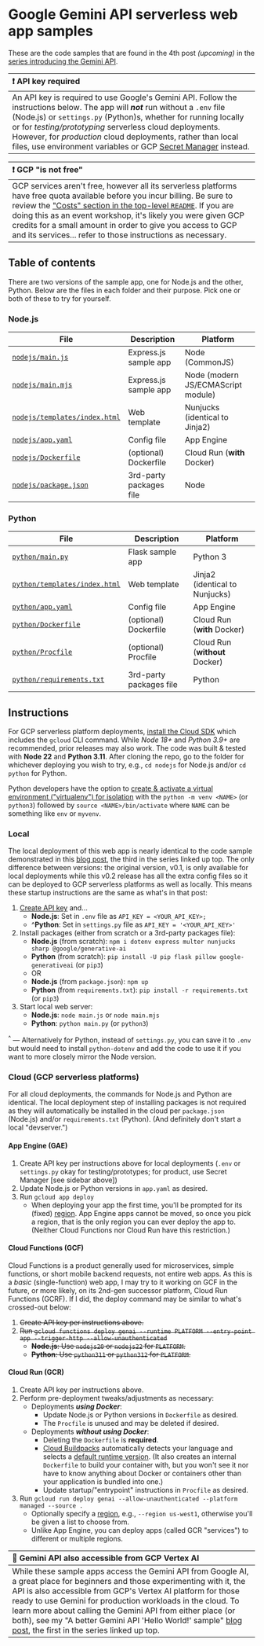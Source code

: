 # Google Gemini API serverless web app samples

These are the code samples that are found in the 4th post _(upcoming)_ in the [series introducing the Gemini API](https://dev.to/wescpy/series/27183).


| :exclamation: API key required |
|:---------------------------|
| An API key is required to use Google's Gemini API. Follow the instructions below. The app will ***not*** run without a `.env` file (Node.js) or `settings.py` (Python)s, whether for running locally or for _testing/prototyping_ serverless cloud deployments. However, for _production_ cloud deployments, rather than local files, use environment variables or GCP [Secret Manager](https://cloud.google.com/secret-manager) instead. |


| :exclamation: GCP "is not free" |
|:---------------------------|
| GCP services aren't free, however all its serverless platforms have free quota available before you incur billing. Be sure to review the ["Costs" section in the top-level `README`](https://github.com/wescpy/nebulous-serverless#cost). If you are doing this as an event workshop, it's likely you were given GCP credits for a small amount in order to give you access to GCP and its services... refer to those instructions as necessary. |


## Table of contents

There are two versions of the sample app, one for Node.js and the other, Python. Below are the files in each folder and their purpose. Pick one or both of these to try for yourself.


### Node.js

File | Description | Platform
--- | --- | ---
[`nodejs/main.js`](/multi/webgem/nodejs/main.js) | Express.js sample app | Node (CommonJS)
[`nodejs/main.mjs`](/multi/webgem/nodejs/main.mjs) | Express.js sample app | Node (modern JS/ECMAScript module)
[`nodejs/templates/index.html`](/multi/webgem/nodejs/templates/index.html) | Web template | Nunjucks (identical to Jinja2)
[`nodejs/app.yaml`](/multi/webgem/nodejs/app.yaml) | Config file | App Engine
[`nodejs/Dockerfile`](/multi/webgem/nodejs/Dockerfile) | (optional) Dockerfile | Cloud Run (**with** Docker)
[`nodejs/package.json`](/multi/webgem/nodejs/package.json) |  3rd-party packages file | Node


### Python

File | Description | Platform
--- | --- | ---
[`python/main.py`](/multi/webgem/python/main.py) | Flask sample app | Python 3
[`python/templates/index.html`](/multi/webgem/python/templates/index.html) | Web template | Jinja2 (identical to Nunjucks)
[`python/app.yaml`](/multi/webgem/python/app.yaml) | Config file | App Engine
[`python/Dockerfile`](/multi/webgem/python/Dockerfile) | (optional) Dockerfile | Cloud Run (**with** Docker)
[`python/Procfile`](/multi/webgem/python/Procfile) | (optional) Procfile | Cloud Run (**without** Docker)
[`python/requirements.txt`](/multi/webgem/python/requirements.txt) |  3rd-party packages file | Python


## Instructions

For GCP serverless platform deployments, [install the Cloud SDK](https://cloud.google.com/sdk/docs/install) which includes the `gcloud` CLI command. While _Node 18+_ and _Python 3.9+_ are recommended, prior releases may also work. The code was built & tested with **Node 22** and **Python 3.11**. After cloning the repo, go to the folder for whichever deploying you wish to try, e.g., `cd nodejs` for Node.js and/or `cd python` for Python.

Python developers have the option to [create & activate a virtual environment ("virtualenv") for isolation](https://packaging.python.org/en/latest/guides/installing-using-pip-and-virtual-environments/#create-and-use-virtual-environments) with the `python -m venv <NAME>` (or `python3`) followed by `source <NAME>/bin/activate` where `NAME` can be something like `env` or `myvenv`.


### Local

The local deployment of this web app is nearly identical to the code sample demonstrated in this [blog post](https://dev.to/wescpy/gemini-api-102a-putting-together-a-basic-genai-web-app-3e3), the third in the series linked up top. The only difference between versions: the original version, v0.1, is only available for local deployments while this v0.2 release has all the extra config files so it can be deployed to GCP serverless platforms as well as locally. This means these startup instructions are the same as what's in that post:

1. [Create API key](https://makersuite.google.com/app/apikey) and...
    - **Node.js**: Set in `.env` file as `API_KEY = <YOUR_API_KEY>;`
    - ^**Python**: Set in `settings.py` file as `API_KEY = '<YOUR_API_KEY>'`
1. Install packages (either from scratch or a 3rd-party packages file):
    - **Node.js** (from scratch): `npm i dotenv express multer nunjucks sharp @google/generative-ai`
    - **Python** (from scratch): `pip install -U pip flask pillow google-generativeai` (or `pip3`)
    - OR
    - **Node.js** (from `package.json`): `npm up`
    - **Python** (from `requirements.txt`): `pip install -r requirements.txt` (or `pip3`)
1. Start local web server:
    - **Node.js**: `node main.js` or `node main.mjs`
    - **Python**: `python main.py` (or `python3`)

<sup>^</sup> — Alternatively for Python, instead of `settings.py`, you can save it to `.env` but would need to install `python-dotenv` and add the code to use it if you want to more closely mirror the Node version.


### Cloud (GCP serverless platforms)

For all cloud deployments, the commands for Node.js and Python are identical. The local deployment step of installing packages is not required as they will automatically be installed in the cloud per `package.json` (Node.js) and/or `requirements.txt` (Python). (And definitely don't start a local "devserver.")


#### App Engine (GAE)

1. Create API key per instructions above for local deployments (`.env` or `settings.py` okay for testing/prototypes; for product, use Secret Manager [see sidebar above])
1. Update Node.js or Python versions in `app.yaml` as desired.
1. Run `gcloud app deploy`
    - When deploying your app the first time, you'll be prompted for its (fixed) [region](https://cloud.google.com/appengine/docs/standard/locations). App Engine apps cannot be moved, so once you pick a region, that is the only region you can ever deploy the app to. (Neither Cloud Functions nor Cloud Run have this restriction.)


#### Cloud Functions (GCF)

Cloud Functions is a product generally used for microservices, simple functions, or short mobile backend requests, not entire web apps. As this is a _basic_ (single-function) web app, I may try to it working on GCF in the future, or more likely, on its 2nd-gen successor platform, Cloud Run Functions (GCRF). If I did, the deploy command may be similar to what's crossed-out below:

1. ~~Create API key per instructions above.~~
1. ~~Run `gcloud functions deploy genai --runtime PLATFORM --entry-point app --trigger-http --allow-unauthenticated`~~
    - ~~**Node.js**: Use  `nodejs20` or `nodejs22` for `PLATFORM`.~~
    - ~~**Python**: Use  `python311` or `python312` for `PLATFORM`.~~


#### Cloud Run (GCR)

1. Create API key per instructions above.
1. Perform pre-deployment tweaks/adjustments as necessary:
    - Deployments ***using Docker***:
        - Update Node.js or Python versions in `Dockerfile` as desired.
        - The `Procfile` is unused and may be deleted if desired.
    - Deployments ***without using Docker***:
        - Deleting the `Dockerfile` is **required**.
        - [Cloud Buildpacks](https://github.com/GoogleCloudPlatform/buildpacks) automatically detects your language and selects a [default runtime version](https://cloud.google.com/docs/buildpacks/builders). (It also creates an internal `Dockerfile` to build your container with, but you won't see it nor have to know anything about Docker or containers other than your application is bundled into one.)
        - Update startup/"entrypoint" instructions in `Procfile` as desired.
1. Run `gcloud run deploy genai --allow-unauthenticated --platform managed --source .`
    - Optionally specify a [region](https://cloud.google.com/run/docs/locations), e.g., `--region us-west1`, otherwise you'll be given a list to choose from.
    - Unlike App Engine, you can deploy apps (called GCR "services") to different or multiple regions.


| :memo: Gemini API also accessible from GCP Vertex AI |
|:---------------------------|
| While these sample apps access the Gemini API from Google AI, a great place for beginners and those experimenting with it, the API is also accessible from GCP's Vertex AI platform for those ready to use Gemini for production workloads in the cloud. To learn more about calling the Gemini API from either place (or both), see my "A better Gemini API 'Hello World!' sample" [blog post](https://dev.to/wescpy/a-better-google-gemini-api-hello-world-sample-4ddm), the first in the series linked up top.

